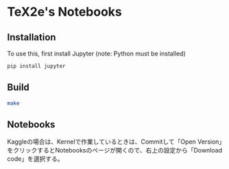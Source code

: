 # TeX2e's Notebooks

## Installation

To use this, first install Jupyter (note: Python must be installed)

```bash
pip install jupyter
```

## Build

```bash
make
```

## Notebooks

Kaggleの場合は、Kernelで作業しているときは、Commitして「Open Version」をクリックするとNotebooksのページが開くので、右上の設定から「Download code」を選択する。
